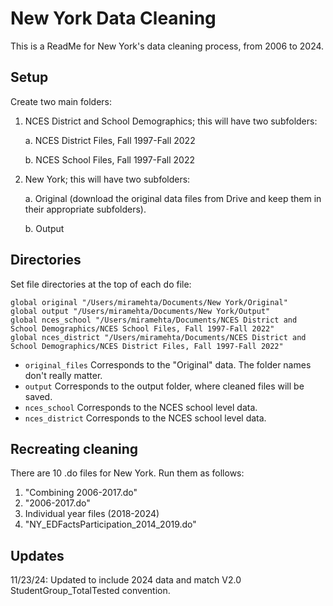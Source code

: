 
# New York Data Cleaning

This is a ReadMe for New York's data cleaning process, from 2006 to 2024.


## Setup
Create two main folders:
1. NCES District and School Demographics; this will have two subfolders:
   
    a. NCES District Files, Fall 1997-Fall 2022
   
    b. NCES School Files, Fall 1997-Fall 2022
   
2. New York; this will have two subfolders:
   
    a. Original (download the original data files from Drive and keep them in their appropriate subfolders).
   
    b. Output

## Directories
Set file directories at the top of each do file:

```         
global original "/Users/miramehta/Documents/New York/Original"
global output "/Users/miramehta/Documents/New York/Output"
global nces_school "/Users/miramehta/Documents/NCES District and School Demographics/NCES School Files, Fall 1997-Fall 2022"
global nces_district "/Users/miramehta/Documents/NCES District and School Demographics/NCES District Files, Fall 1997-Fall 2022"	
```

-   `original_files` Corresponds to the "Original" data. The folder names don't really matter.
-   `output` Corresponds to the output folder, where cleaned files will be saved.
-   `nces_school` Corresponds to the NCES school level data.
-   `nces_district` Corresponds to the NCES school level data.

## Recreating cleaning
There are 10 .do files for New York.  Run them as follows:
1. "Combining 2006-2017.do"
2. "2006-2017.do"
3. Individual year files (2018-2024)
4. "NY_EDFactsParticipation_2014_2019.do"

## Updates
11/23/24: Updated to include 2024 data and match V2.0 StudentGroup_TotalTested convention.
